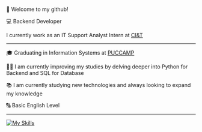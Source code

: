 <p>👋 Welcome to my github!</p>

<p>💻 Backend Developer</p>

<p>I currently work as an IT Support Analyst Intern at <a href="https://www.ciandt.com/#" target="blank_">CI&T</a></p>
<hr>

<p>🎓 Graduating in Information Systems at <a href="https://www.puc-campinas.edu.br/#" target="blank_">PUCCAMP</a></p>
<p>👨‍💻 I am currently improving my studies by delving deeper into Python for Backend and SQL for Database</p>
<p>📚 I am currently studying new technologies and always looking to expand my knowledge</p>
<p>🔠 Basic English Level</p>
<hr>

[![My Skills](https://skillicons.dev/icons?i=py,mysql,git,notion&perline=10)](https://skillicons.dev)

<!---
matheuschagasb/matheuschagasb is a ✨ special ✨ repository because its `README.md` (this file) appears on your GitHub profile.
You can click the Preview link to take a look at your changes.
--->


